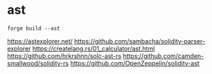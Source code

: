 # ast

```shell
forge build --ast
```

https://astexplorer.net/
https://github.com/sambacha/solidity-parser-explorer
https://createlang.rs/01_calculator/ast.html
https://github.com/hrkrshnn/solc-ast-rs
https://github.com/camden-smallwood/solidity-rs
https://github.com/OpenZeppelin/solidity-ast
